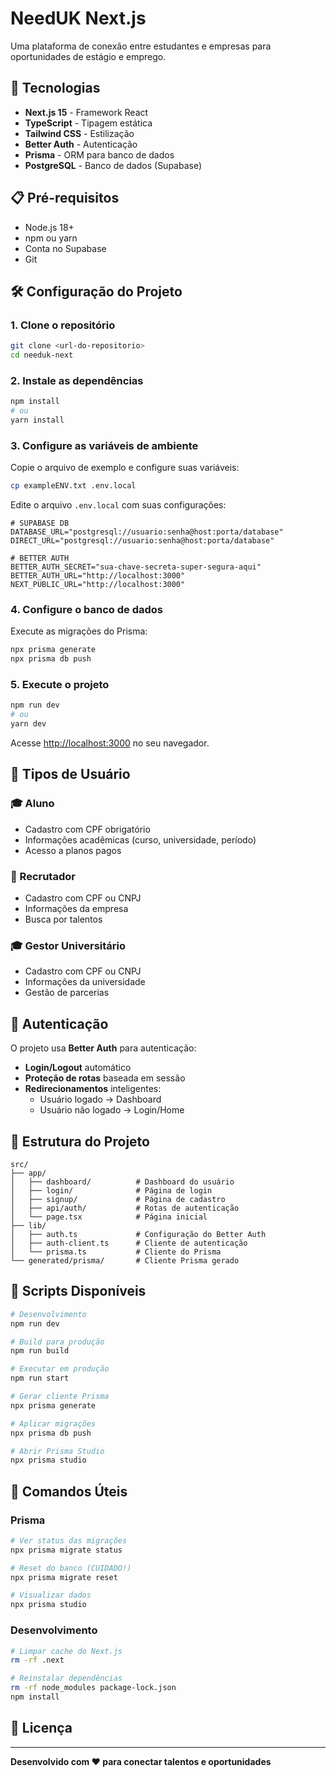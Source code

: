 # NeedUK Next.js

Uma plataforma de conexão entre estudantes e empresas para oportunidades de estágio e emprego.

## 🚀 Tecnologias

- **Next.js 15** - Framework React
- **TypeScript** - Tipagem estática
- **Tailwind CSS** - Estilização
- **Better Auth** - Autenticação
- **Prisma** - ORM para banco de dados
- **PostgreSQL** - Banco de dados (Supabase)

## 📋 Pré-requisitos

- Node.js 18+ 
- npm ou yarn
- Conta no Supabase
- Git

## 🛠️ Configuração do Projeto

### 1. Clone o repositório
```bash
git clone <url-do-repositorio>
cd needuk-next
```

### 2. Instale as dependências
```bash
npm install
# ou
yarn install
```

### 3. Configure as variáveis de ambiente

Copie o arquivo de exemplo e configure suas variáveis:

```bash
cp exampleENV.txt .env.local
```

Edite o arquivo `.env.local` com suas configurações:

```env
# SUPABASE DB
DATABASE_URL="postgresql://usuario:senha@host:porta/database"
DIRECT_URL="postgresql://usuario:senha@host:porta/database"

# BETTER AUTH
BETTER_AUTH_SECRET="sua-chave-secreta-super-segura-aqui"
BETTER_AUTH_URL="http://localhost:3000"
NEXT_PUBLIC_URL="http://localhost:3000"
```

### 4. Configure o banco de dados

Execute as migrações do Prisma:

```bash
npx prisma generate
npx prisma db push
```

### 5. Execute o projeto

```bash
npm run dev
# ou
yarn dev
```

Acesse [http://localhost:3000](http://localhost:3000) no seu navegador.

## 👥 Tipos de Usuário

### 🎓 Aluno
- Cadastro com CPF obrigatório
- Informações acadêmicas (curso, universidade, período)
- Acesso a planos pagos

### 🏢 Recrutador
- Cadastro com CPF ou CNPJ
- Informações da empresa
- Busca por talentos

### 🎓 Gestor Universitário
- Cadastro com CPF ou CNPJ
- Informações da universidade
- Gestão de parcerias

## 🔐 Autenticação

O projeto usa **Better Auth** para autenticação:

- **Login/Logout** automático
- **Proteção de rotas** baseada em sessão
- **Redirecionamentos** inteligentes:
  - Usuário logado → Dashboard
  - Usuário não logado → Login/Home

## 📁 Estrutura do Projeto

```
src/
├── app/
│   ├── dashboard/          # Dashboard do usuário
│   ├── login/              # Página de login
│   ├── signup/             # Página de cadastro
│   ├── api/auth/           # Rotas de autenticação
│   └── page.tsx            # Página inicial
├── lib/
│   ├── auth.ts             # Configuração do Better Auth
│   ├── auth-client.ts      # Cliente de autenticação
│   └── prisma.ts           # Cliente do Prisma
└── generated/prisma/       # Cliente Prisma gerado
```

## 🚀 Scripts Disponíveis

```bash
# Desenvolvimento
npm run dev

# Build para produção
npm run build

# Executar em produção
npm run start

# Gerar cliente Prisma
npx prisma generate

# Aplicar migrações
npx prisma db push

# Abrir Prisma Studio
npx prisma studio
```

## 🔧 Comandos Úteis

### Prisma
```bash
# Ver status das migrações
npx prisma migrate status

# Reset do banco (CUIDADO!)
npx prisma migrate reset

# Visualizar dados
npx prisma studio
```

### Desenvolvimento
```bash
# Limpar cache do Next.js
rm -rf .next

# Reinstalar dependências
rm -rf node_modules package-lock.json
npm install
```

## 📄 Licença

---

**Desenvolvido com ❤️ para conectar talentos e oportunidades**